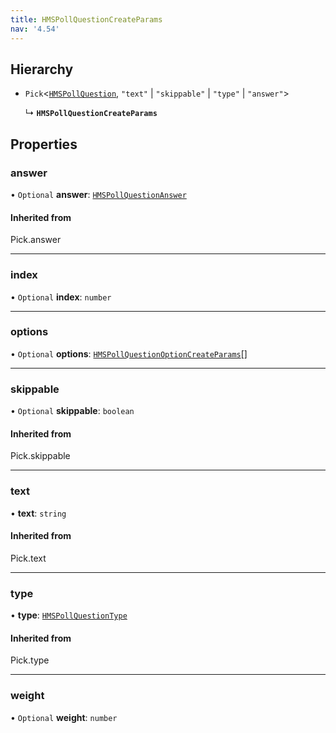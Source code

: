 ```yaml
---
title: HMSPollQuestionCreateParams
nav: '4.54'
---
```


## Hierarchy

- `Pick`<[`HMSPollQuestion`](/api-reference/javascript/v2/interfaces/HMSPollQuestion), `"text"` \| `"skippable"` \| `"type"` \| `"answer"`\>

  ↳ **`HMSPollQuestionCreateParams`**

## Properties

### answer

• `Optional` **answer**: [`HMSPollQuestionAnswer`](/api-reference/javascript/v2/interfaces/HMSPollQuestionAnswer)

#### Inherited from

Pick.answer

---

### index

• `Optional` **index**: `number`

---

### options

• `Optional` **options**: [`HMSPollQuestionOptionCreateParams`](/api-reference/javascript/v2/interfaces/HMSPollQuestionOptionCreateParams)[]

---

### skippable

• `Optional` **skippable**: `boolean`

#### Inherited from

Pick.skippable

---

### text

• **text**: `string`

#### Inherited from

Pick.text

---

### type

• **type**: [`HMSPollQuestionType`](/api-reference/javascript/v2/enums/HMSPollQuestionType)

#### Inherited from

Pick.type

---

### weight

• `Optional` **weight**: `number`

